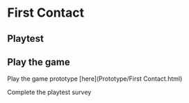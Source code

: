 # First Contact
## Playtest

## Play the game
Play the game prototype [here](Prototype/First Contact.html)

Complete the playtest survey
